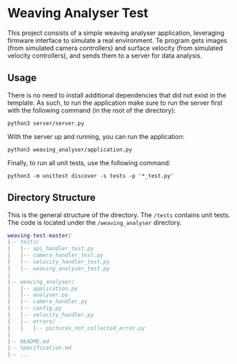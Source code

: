 # Weaving Analyser Test



This project consists of a simple weaving analyser application, leveraging firmware interface to simulate a real environment. Te program gets images (from simulated camera controllers) and surface velocity (from simulated velocity controllers), and sends them to a server for data analysis.

## 

## Usage

There is no need to install additional dependencies that did not exist in the template. As such, to run the application make sure to run the server first with the following command (in the root of the directory):

```shell
python3 server/server.py
```



With the server up and running, you can run the application:

```shell
python3 weaving_analyser/application.py
```



Finally, to run all unit tests, use the following command:

```shell
python3 -m unittest discover -s tests -p '*_test.py'
```

## Directory Structure

This is the general structure of the directory. The `/tests` contains unit tests. The code is located under the `/weaving_analyser` directory. 

```lua
weaving-test-master/
|-- tests/
|   |-- api_handler_test.py
|   |-- camera_handler_test.py
|   |-- velocity_handler_test.py
|   |-- weaving_analyser_test.py
|
|-- weaving_analyser/
|   |-- application.py
|   |-- analyser.py
|   |-- camera_handler.py
|   |-- config.py
|   |-- velocity_handler.py
|   |-- errors/
|   |   |-- pictures_not_collected_error.py
|
|-- README.md
|-- Specification.md
|-- ...


```
